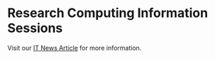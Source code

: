 # Research Computing Information Sessions

Visit our [IT News Article](https://it.hms.harvard.edu/news/research-computings-fall-information-sessions) for more information.
